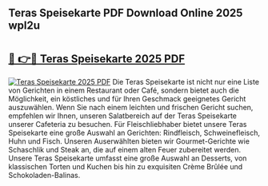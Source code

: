 ## Teras Speisekarte PDF Download Online 2025 wpl2u

# <h2><a href="http://gcb31qu.nevu.top/?p=Teras+Speisekarte">🔗 👉🔴 Teras Speisekarte 2025 PDF</a></h2>

[![Teras Speisekarte 2025 PDF](https://i.imgur.com/dBaPXMq.png)](http://gcb31qu.nevu.top/?p=Teras+Speisekarte)
Die Teras Speisekarte ist nicht nur eine Liste von Gerichten in einem Restaurant oder Café, sondern bietet auch die Möglichkeit, ein köstliches und für Ihren Geschmack geeignetes Gericht auszuwählen. Wenn Sie nach einem leichten und frischen Gericht suchen, empfehlen wir Ihnen, unseren Salatbereich auf der Teras Speisekarte unserer Cafeteria zu besuchen. Für Fleischliebhaber bietet unsere Teras Speisekarte eine große Auswahl an Gerichten: Rindfleisch, Schweinefleisch, Huhn und Fisch. Unseren Auserwählten bieten wir Gourmet-Gerichte wie Schaschlik und Steak an, die auf einem alten Feuer zubereitet werden. Unsere Teras Speisekarte umfasst eine große Auswahl an Desserts, von klassischen Torten und Kuchen bis hin zu exquisiten Crème Brûlée und Schokoladen-Balinas.
